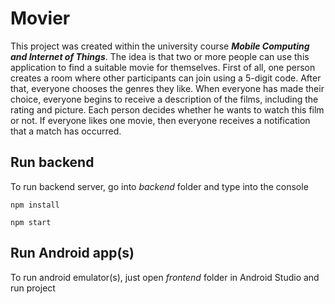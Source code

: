 # Movier

This project was created within the university course ***Mobile Computing and Internet of Things***. 
The idea is that two or more people can use this application to find a suitable movie for themselves.
First of all, one person creates a room where other participants can join using a 5-digit code.
After that, everyone chooses the genres they like. When everyone has made their choice, everyone begins to receive a description of the films,
including the rating and picture. Each person decides whether he wants to watch this film or not.
If everyone likes one movie, then everyone receives a notification that a match has occurred.


## Run backend

To run backend server, go into *backend* folder and type into the console

```npm install```

```npm start```

## Run Android app(s)

To run android emulator(s), just open *frontend* folder in Android Studio and run project
